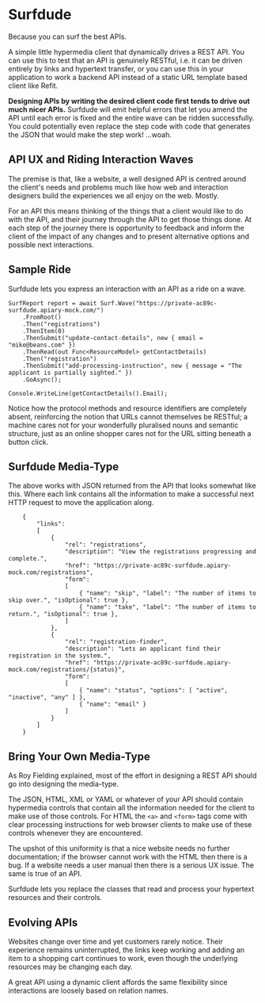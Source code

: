 # Surfdude

Because you can surf the best APIs.

A simple little hypermedia client that dynamically drives a REST API. You can use this to test that an API is genuinely
RESTful, i.e. it can be driven entirely by links and hypertext transfer, or you can use this in your application to work
a backend API instead of a static URL template based client like Refit.

**Designing APIs by writing the desired client code first tends to drive out much nicer APIs.** Surfdude will emit
helpful errors that let you amend the API until each error is fixed and the entire wave can be ridden successfully. You
could potentially even replace the step code with code that generates the JSON that would make the step work! ...woah.

## API UX and Riding Interaction Waves

The premise is that, like a website, a well designed API is centred around the client's needs and problems 
much like how web and interaction designers build the experiences we all enjoy on the web. Mostly.

For an API this means thinking of the things that a client would like to do with the API, and their journey through
the API to get those things done. At each step of the journey there is opportunity to feedback and inform the client
of the impact of any changes and to present alternative options and possible next interactions.

## Sample Ride

Surfdude lets you express an interaction with an API as a ride on a wave.

	SurfReport report = await Surf.Wave("https://private-ac89c-surfdude.apiary-mock.com/")
		.FromRoot()
		.Then("registrations")
		.ThenItem(0)
		.ThenSubmit("update-contact-details", new { email = "mike@beans.com" })
		.ThenRead(out Func<ResourceModel> getContactDetails)
		.Then("registration")
		.ThenSubmit("add-processing-instruction", new { message = "The applicant is partially sighted." })
		.GoAsync();

	Console.WriteLine(getContactDetails().Email);

Notice how the protocol methods and resource identifiers are completely absent, reinforcing the notion that URLs cannot
themselves be RESTful; a machine cares not for your wonderfully pluralised nouns and semantic structure, just as an
online shopper cares not for the URL sitting beneath a button click.

## Surfdude Media-Type

The above works with JSON returned from the API that looks somewhat like this. Where each link contains all the
information to make a successful next HTTP request to move the application along.

        {
            "links":
            [
                {
                    "rel": "registrations",
                    "description": "View the registrations progressing and complete.",
                    "href": "https://private-ac89c-surfdude.apiary-mock.com/registrations",
                    "form":
                    [
                        { "name": "skip", "label": "The number of items to skip over.", "isOptional": true },
                        { "name": "take", "label": "The number of items to return.", "isOptional": true },
                    ]
                },
                {
                    "rel": "registration-finder",
                    "description": "Lets an applicant find their registration in the system.",
                    "href": "https://private-ac89c-surfdude.apiary-mock.com/registrations/{status}",
                    "form":
                    [
                        { "name": "status", "options": [ "active", "inactive", "any" ] },
                        { "name": "email" }
                    ]
                }
            ]
        }

## Bring Your Own Media-Type

As Roy Fielding explained, most of the effort in designing a REST API should go into designing the media-type.

The JSON, HTML, XML or YAML or whatever of your API should contain hypermedia controls that contain all the information
needed for the client to make use of those controls. For HTML the `<a>` and `<form>` tags come with clear processing
instructions for web browser clients to make use of these controls whenever they are encountered.

The upshot of this uniformity is that a nice website needs no further documentation; if the browser cannot work with the
HTML then there is a bug. If a website needs a user manual then there is a serious UX issue. The same is true of an API.

Surfdude lets you replace the classes that read and process your hypertext resources and their controls.

## Evolving APIs

Websites change over time and yet customers rarely notice. Their experience remains uninterrupted, the links keep working
and adding an item to a shopping cart continues to work, even though the underlying resources may be changing each day.

A great API using a dynamic client affords the same flexibility since interactions are loosely based on relation names.
